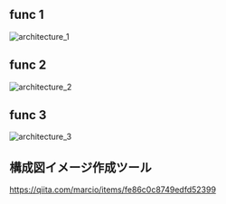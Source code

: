 ## func 1

![architecture_1](https://github.com/mzunohkaru/AWS-Sample-Lambda-API/assets/99012157/16bc5d2d-e805-4971-8e2c-8ea8e9b2a481)


## func 2

![architecture_2](https://github.com/mzunohkaru/AWS-Sample-Lambda-API/assets/99012157/f0435540-0b80-409e-a7d2-1315ee42c7f6)


## func 3

![architecture_3](https://github.com/mzunohkaru/AWS-Sample-Lambda-API/assets/99012157/2c96a9eb-d20c-41b3-84bd-edb32c863b22)




## 構成図イメージ作成ツール
https://qiita.com/marcio/items/fe86c0c8749edfd52399

